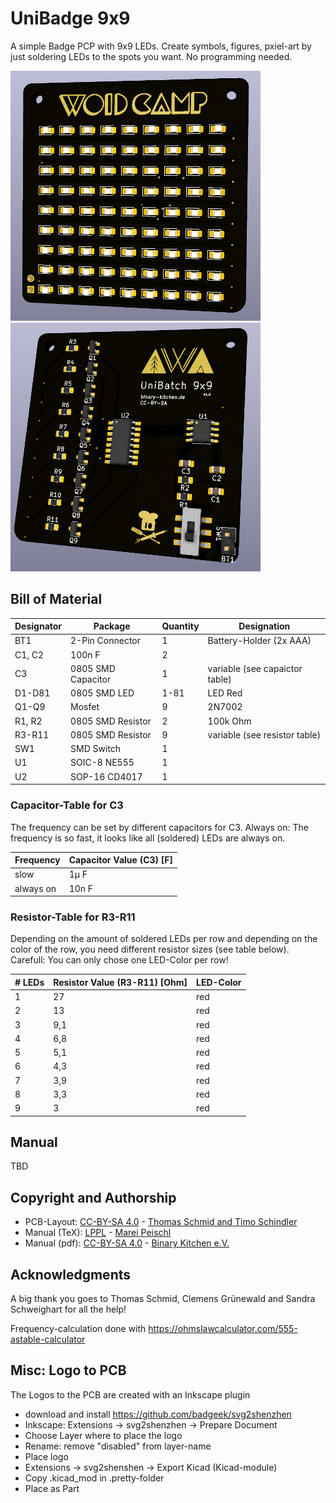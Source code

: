 # UniBadge 9x9
A simple Badge PCP with 9x9 LEDs. Create symbols, figures, pxiel-art by just soldering LEDs to the spots you want. No programming needed. 

<img src="images/unibadge_front.png" width=400px alt="UniBadge 9x9 front"> <img src="images/unibadge_back.png" width=400px alt="UniBadge 9x9 front">

## Bill of Material
| Designator | Package            | Quantity | Designation                    |
| ---------- | ------------------ | -------- | ------------------------------ |
| BT1        | 2-Pin Connector    | 1        | Battery-Holder (2x AAA)        |
| C1, C2     | 100n F             | 2        |                                |
| C3         | 0805 SMD Capacitor | 1        | variable (see capaictor table) |
| D1-D81     | 0805 SMD LED       | 1-81     | LED Red                        |
| Q1-Q9      | Mosfet             | 9        | 2N7002                         |
| R1, R2     | 0805 SMD Resistor  | 2        | 100k Ohm                       |
| R3-R11     | 0805 SMD Resistor  | 9        | variable (see resistor table)  |
| SW1        | SMD Switch         | 1        |                                |
| U1         | SOIC-8 NE555       | 1        |                                |
| U2         | SOP-16 CD4017      | 1        |                                |

### Capacitor-Table for C3
The frequency can be set by different capacitors for C3. Always on: The frequency is so fast, it looks like all (soldered) LEDs are always on.

| Frequency | Capacitor Value (C3) \[F\] |
| --------- | -------------------------- |
| slow      | 1µ F                       |
| always on | 10n F                      | 

### Resistor-Table for R3-R11
Depending on the amount of soldered LEDs per row and depending on the color of the row, you need different resistor sizes (see table below). Carefull: You can only chose one LED-Color per row!

| \# LEDs | Resistor Value (R3-R11) \[Ohm\] | LED-Color |
| ------- | ------------------------------- | --------- |
| 1       | 27                              | red       |
| 2       | 13                              | red       |
| 3       | 9,1                             | red       |
| 4       | 6,8                             | red       |
| 5       | 5,1                             | red       |
| 6       | 4,3                             | red       |
| 7       | 3,9                             | red       |
| 8       | 3,3                             | red       |
| 9       | 3                               | red       |

## Manual
TBD

## Copyright and Authorship
- PCB-Layout: [CC-BY-SA 4.0](https://creativecommons.org/licenses/by-sa/4.0/) - [Thomas Schmid and Timo Schindler](https://www.binary-kitchen.de)
- Manual (TeX): [LPPL](https://www.latex-project.org/lppl.txt) - [Marei Peischl](https://peitex.de)
- Manual (pdf): [CC-BY-SA 4.0](https://creativecommons.org/licenses/by-sa/4.0/) - [Binary Kitchen e.V.](https://www.binary-kitchen.de)

## Acknowledgments
A big thank you goes to Thomas Schmid, Clemens Grünewald and Sandra Schweighart for all the help!

Frequency-calculation done with https://ohmslawcalculator.com/555-astable-calculator

## Misc: Logo to PCB
The Logos to the PCB are created with an Inkscape plugin

- download and install https://github.com/badgeek/svg2shenzhen
- Inkscape: Extensions -> svg2shenzhen -> Prepare Document
- Choose Layer where to place the logo
- Rename: remove "disabled" from layer-name
- Place logo
- Extensions -> svg2shenshen -> Export Kicad (Kicad-module)
- Copy .kicad_mod in .pretty-folder
- Place as Part